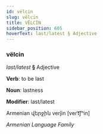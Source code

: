 ```yaml
---
id: vëlcin
slug: vëlcin
title: VËLCİN
sidebar_position: 605
hoverText: last/latest § Adjective
---
```


### vëlcin

*last/latest* **§** Adjective

**Verb**: to be last

**Noun**: lastness

**Modifier**: last/latest

Armenian վերջին verǰin [veɾˈt͡ʃʰin]

*Armenian Language Family*